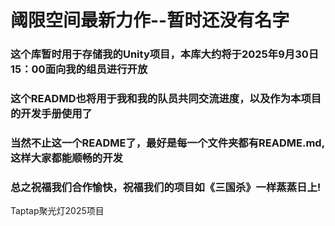 # 阈限空间最新力作--暂时还没有名字

### 这个库暂时用于存储我的Unity项目，本库大约将于2025年9月30日15：00面向我的组员进行开放
### 这个READMD也将用于我和我的队员共同交流进度，以及作为本项目的开发手册使用了

### 当然不止这一个README了，最好是每一个文件夹都有README.md,这样大家都能顺畅的开发

### 总之祝福我们合作愉快，祝福我们的项目如《三国杀》一样蒸蒸日上!
Taptap聚光灯2025项目
